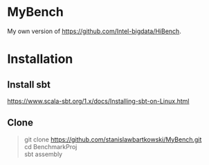 # MyBench

My own version of https://github.com/Intel-bigdata/HiBench.

# Installation

## Install sbt
https://www.scala-sbt.org/1.x/docs/Installing-sbt-on-Linux.html

## Clone
> git clone https://github.com/stanislawbartkowski/MyBench.git<br>
> cd BenchmarkProj<br>
> sbt assembly


